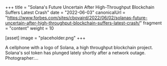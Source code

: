 +++
title = "Solana's Future Uncertain After High-Throughput Blockchain Suffers Latest Crash"
date = "2022-06-03"
canonicalUrl = "https://www.forbes.com/sites/cbovaird/2022/06/02/solanas-future-uncertain-after-high-throughput-blockchain-suffers-latest-crash/"
fragment = "content"
weight = 10

[asset]
    image = "placeholder.png"
+++

A cellphone with a logo of Solana, a high throughput blockchain project. 
Solana's sol token has plunged lately shortly after a network outage. 
Photographer:...
